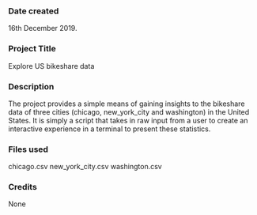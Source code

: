 ### Date created
16th December 2019.

### Project Title
Explore US bikeshare data

### Description
The project provides a simple means of gaining insights to the bikeshare data of three cities (chicago, new_york_city and washington) in the United States. It is simply a script that takes in raw input from a user to create an interactive experience in a terminal to present these statistics.

### Files used
chicago.csv
new_york_city.csv
washington.csv

### Credits
None


